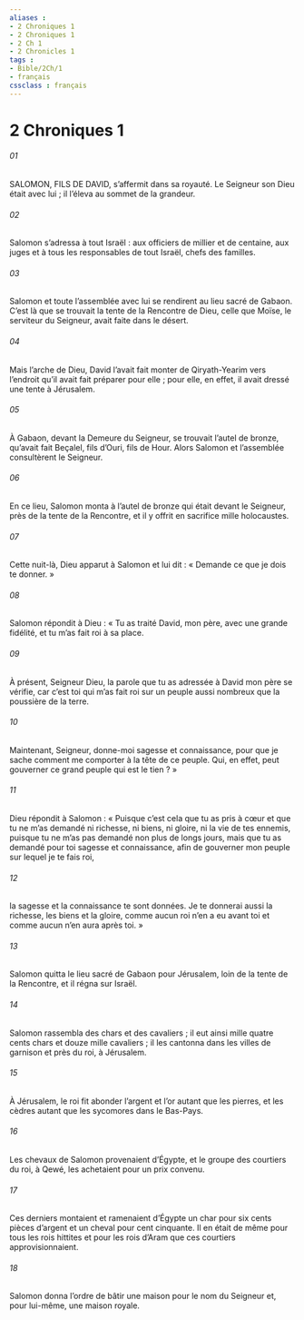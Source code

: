 ```yaml
---
aliases : 
- 2 Chroniques 1
- 2 Chroniques 1
- 2 Ch 1
- 2 Chronicles 1
tags : 
- Bible/2Ch/1
- français
cssclass : français
---
```


# 2 Chroniques 1

###### 01
SALOMON, FILS DE DAVID, s’affermit dans sa royauté. Le Seigneur son Dieu était avec lui ; il l’éleva au sommet de la grandeur.
###### 02
Salomon s’adressa à tout Israël : aux officiers de millier et de centaine, aux juges et à tous les responsables de tout Israël, chefs des familles.
###### 03
Salomon et toute l’assemblée avec lui se rendirent au lieu sacré de Gabaon. C’est là que se trouvait la tente de la Rencontre de Dieu, celle que Moïse, le serviteur du Seigneur, avait faite dans le désert.
###### 04
Mais l’arche de Dieu, David l’avait fait monter de Qiryath-Yearim vers l’endroit qu’il avait fait préparer pour elle ; pour elle, en effet, il avait dressé une tente à Jérusalem.
###### 05
À Gabaon, devant la Demeure du Seigneur, se trouvait l’autel de bronze, qu’avait fait Beçalel, fils d’Ouri, fils de Hour. Alors Salomon et l’assemblée consultèrent le Seigneur.
###### 06
En ce lieu, Salomon monta à l’autel de bronze qui était devant le Seigneur, près de la tente de la Rencontre, et il y offrit en sacrifice mille holocaustes.
###### 07
Cette nuit-là, Dieu apparut à Salomon et lui dit : « Demande ce que je dois te donner. »
###### 08
Salomon répondit à Dieu : « Tu as traité David, mon père, avec une grande fidélité, et tu m’as fait roi à sa place.
###### 09
À présent, Seigneur Dieu, la parole que tu as adressée à David mon père se vérifie, car c’est toi qui m’as fait roi sur un peuple aussi nombreux que la poussière de la terre.
###### 10
Maintenant, Seigneur, donne-moi sagesse et connaissance, pour que je sache comment me comporter à la tête de ce peuple. Qui, en effet, peut gouverner ce grand peuple qui est le tien ? »
###### 11
Dieu répondit à Salomon : « Puisque c’est cela que tu as pris à cœur et que tu ne m’as demandé ni richesse, ni biens, ni gloire, ni la vie de tes ennemis, puisque tu ne m’as pas demandé non plus de longs jours, mais que tu as demandé pour toi sagesse et connaissance, afin de gouverner mon peuple sur lequel je te fais roi,
###### 12
la sagesse et la connaissance te sont données. Je te donnerai aussi la richesse, les biens et la gloire, comme aucun roi n’en a eu avant toi et comme aucun n’en aura après toi. »
###### 13
Salomon quitta le lieu sacré de Gabaon pour Jérusalem, loin de la tente de la Rencontre, et il régna sur Israël.
###### 14
Salomon rassembla des chars et des cavaliers ; il eut ainsi mille quatre cents chars et douze mille cavaliers ; il les cantonna dans les villes de garnison et près du roi, à Jérusalem.
###### 15
À Jérusalem, le roi fit abonder l’argent et l’or autant que les pierres, et les cèdres autant que les sycomores dans le Bas-Pays.
###### 16
Les chevaux de Salomon provenaient d’Égypte, et le groupe des courtiers du roi, à Qewé, les achetaient pour un prix convenu.
###### 17
Ces derniers montaient et ramenaient d’Égypte un char pour six cents pièces d’argent et un cheval pour cent cinquante. Il en était de même pour tous les rois hittites et pour les rois d’Aram que ces courtiers approvisionnaient.
###### 18
Salomon donna l’ordre de bâtir une maison pour le nom du Seigneur et, pour lui-même, une maison royale.
